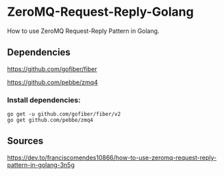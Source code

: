 # ZeroMQ-Request-Reply-Golang
How to use ZeroMQ Request-Reply Pattern in Golang.

## Dependencies
https://github.com/gofiber/fiber

https://github.com/pebbe/zmq4

### Install dependencies:
```
go get -u github.com/gofiber/fiber/v2
go get github.com/pebbe/zmq4
```

## Sources
https://dev.to/franciscomendes10866/how-to-use-zeromq-request-reply-pattern-in-golang-3n5g

